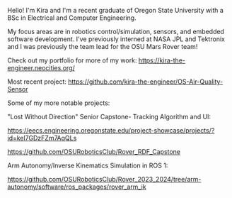 Hello! I'm Kira and I'm a recent graduate of Oregon State University with a BSc in Electrical and Computer Engineering.

My focus areas are in robotics control/simulation, sensors, and embedded software development. I've previously interned at NASA JPL and Tektronix and I was previously the team lead for the OSU Mars Rover team!

Check out my portfolio for more of my work:
<https://kira-the-engineer.neocities.org/>

Most recent project: 
<https://github.com/kira-the-engineer/OS-Air-Quality-Sensor>

Some of my more notable projects:

"Lost Without Direction" Senior Capstone- Tracking Algorithm and UI: 

<https://eecs.engineering.oregonstate.edu/project-showcase/projects/?id=kel7GDzFZm7AqQLs>

<https://github.com/OSURoboticsClub/Rover_RDF_Capstone>

Arm Autonomy/Inverse Kinematics Simulation in ROS 1: 

<https://github.com/OSURoboticsClub/Rover_2023_2024/tree/arm-autonomy/software/ros_packages/rover_arm_ik>

<!---
kira-the-engineer/kira-the-engineer is a ✨ special ✨ repository because its `README.md` (this file) appears on your GitHub profile.
You can click the Preview link to take a look at your changes.
--->
